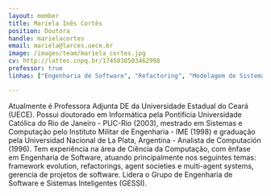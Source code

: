```yaml
---
layout: member
title: Mariela Inês Cortês
position: Doutora
handle: marielacortes
email: mariela@larces.uece.br
image: /images/team/mariela_cortes.jpg
cv: http://lattes.cnpq.br/1745038503462998
professor: true
linhas: ["Engenharia de Software", "Refactoring", "Modelagem de Sistemas Multi-Agentes"]

---
```


Atualmente é Professora Adjunta DE da Universidade Estadual do Ceará (UECE). Possui doutorado em Informática pela Pontifícia Universidade Católica do Rio de Janeiro - PUC-Rio (2003), mestrado em Sistemas e Computação pelo Instituto Militar de Engenharia - IME (1998) e graduação pela Universidad Nacional de La Plata, Argentina - Analista de Computación (1996). Tem experiência na área de Ciência da Computação, com ênfase em Engenharia de Software, atuando principalmente nos seguintes temas: framework evolution, refactorings, agent societies e multi-agent systems, gerencia de projetos de software. Lidera o Grupo de Engenharia de Software e Sistemas Inteligentes (GESSI).
